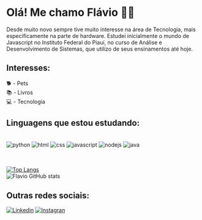 # Olá!  Me chamo Flávio 🙋‍♀️

Desde muito novo sempre tive muito interesse na área de Tecnologia, mais especificamente na parte de hardware.
Estudei inicialmente o mundo de Javascript no Instituto Federal do Piauí, no curso de Análise e Desenvolvimento de Sistemas, que utilizo de seus ensinamentos até hoje.

## Interesses:
🐕 - Pets <br>
📚 - Livros <br>
💻 - Tecnologia



## Linguagens que estou estudando:

<div style='display: inline block'><br>
    <img align='center' alt="python" src="https://img.shields.io/badge/Python-3776AB?style=for-the-badge&logo=python&logoColor=white"/>
    <img align='center' alt="html" src="https://img.shields.io/badge/HTML-239120?style=for-the-badge&logo=html5&logoColor=white"/>
    <img align='center' alt="css" src="https://img.shields.io/badge/CSS-239120?&style=for-the-badge&logo=css3&logoColor=white"/>
    <img align='center' alt="javascript" src="https://img.shields.io/badge/JavaScript-F7DF1E?style=for-the-badge&logo=javascript&logoColor=black"/>
    <img align='center' alt="nodejs" src="https://img.shields.io/badge/Node.js-43853D?style=for-the-badge&logo=node.js&logoColor=white"/>
    <img align='center' alt="java" src="https://img.shields.io/badge/Java-ED8B00?style=for-the-badge&logo=java&logoColor=white"/>
    

</div><br><br>



[![Top Langs](https://github-readme-stats.vercel.app/api/top-langs/?username=flavioaquino&layout=compact&theme=aura)](https://github.com/flavioaquino/github-readme-stats)<br>
![Flavio GitHub stats](https://github-readme-stats.vercel.app/api?username=flavioaquino&show_icons=true&theme=aura)

## Outras redes sociais:

[![Linkedin](https://img.shields.io/badge/LinkedIn-0077B5?style=for-the-badge&logo=linkedin&logoColor=white)](https://www.linkedin.com/in/flaavioaquino/)
[![Instagran](https://img.shields.io/badge/Instagram-E4405F?style=for-the-badge&logo=instagram&logoColor=white)](https://www.instagram.com/flaavio_aquino/)

